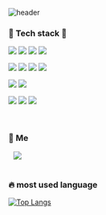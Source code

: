 ![header](https://capsule-render.vercel.app/api?type=waving&color=0:ffa9b0,100:A465FD&height=260&section=header&fontColor=FFFFFF&text=YangYooJung&fontSize=70&fontAlign=70)



###  🐸 Tech stack  🐸

<img src="https://img.shields.io/badge/JAVA-007396?style=flat-square&logo=Java&logoColor=white"/></a>
<img src="https://img.shields.io/badge/Spring-6DB33F?style=flat-square&logo=Spring&logoColor=white"/>
<img src="https://img.shields.io/badge/Spring Boot-6DB33F?style=flat-square&logo=Spring Boot&logoColor=white"/>
<img src="https://img.shields.io/badge/Spring Security-6DB33F?style=flat-square&logo=Spring Security&logoColor=white"/>

<img src="https://img.shields.io/badge/HTML5-E34F26?style=flat-square&logo=HTML5&logoColor=white"/></a>
<img src="https://img.shields.io/badge/CSS3-1572B6?style=flat-square&logo=CSS3&logoColor=white"/>
<img src="https://img.shields.io/badge/JavaScript-F7DF1E?style=flat-square&logo=JavaScript&logoColor=white"/>
<img src="https://img.shields.io/badge/jQuery-0769AD?style=flat-square&logo=jQuery&logoColor=white"/>

<img src="https://img.shields.io/badge/MySQL-4479A1?style=flat-square&logo=MySQL&logoColor=white"/></a>
<img src="https://img.shields.io/badge/DataGrip-4479A1?style=flat-square&logo=DataGrip&logoColor=white"/>

<img src="https://img.shields.io/badge/IntelliJ IDEA-000000?style=flat-square&logo=IntelliJ IDEA&logoColor=white"/></a>
<img src="https://img.shields.io/badge/GitHub-181717?style=flat-square&logo=GitHub&logoColor=white"/>
<img src="https://img.shields.io/badge/Amazon AWS-232F3E?style=flat-square&logo=Amazon AWS&logoColor=white"/>

<br>

###  🌿 Me
<a href="mailto:ongdev9@gmail.com">
<img src="https://img.shields.io/badge/Gmail-d14836?style=flat-square&logo=Gmail&logoColor=white&link=mailto:ongdev9@gmail.com"
style="height : auto; margin-left : 10px; margin-right : 10px;"/>
</a>

<br>
<br>

###  🔥 most used language

[![Top Langs](https://github-readme-stats.vercel.app/api/top-langs/?username=ongdev9&layout=compact)](https://github.com/anuraghazra/github-readme-stats)

<!--
**ongdev9/ongdev9** is a ✨ _special_ ✨ repository because its `README.md` (this file) appears on your GitHub profile.

Here are some ideas to get you started:

- 🔭 I’m currently working on ...
- 🌱 I’m currently learning ...
- 👯 I’m looking to collaborate on ...
- 🤔 I’m looking for help with ...
- 💬 Ask me about ...
- 📫 How to reach me: ...
- 😄 Pronouns: ...
- ⚡ Fun fact: ...
-->
